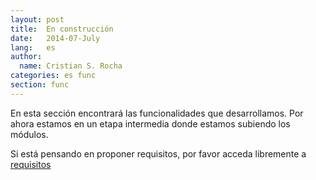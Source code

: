 ```yaml
---
layout: post
title:  En construcción
date:   2014-07-July
lang:   es
author:
  name: Cristian S. Rocha 
categories: es func
section: func
---
```


En esta sección encontrará las funcionalidades que desarrollamos. Por ahora estamos en un etapa intermedia donde estamos subiendo los módulos.

Si está pensando en proponer requisitos, por favor acceda libremente a [requisitos](https://github.com/odoo-l10n-ar/)

<!-- more -->
